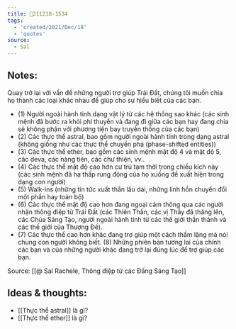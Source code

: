 ```yaml
---
title: 💬211218-1534
tags:
  - 'created/2021/Dec/18'
  - 'quotes'
source:
  - Sal
---
```


## Notes:
Quay trở lại với vấn đề những người trợ giúp Trái Đất, chúng tôi muốn chia họ thành các loại khác nhau để giúp cho sự hiểu biết của các bạn. 

- (1) Người ngoài hành tinh dạng vật lý từ các hệ thống sao khác (các sinh mệnh đã bước ra khỏi phi thuyền và đang đi giữa các bạn hay đang chia sẻ không phận với phương tiện bay truyền thống của các bạn)
- (2) Các thực thể astral, bao gồm người ngoài hành tinh trong dạng astral  (không giống như các thực thể chuyển pha (phase-shifted entities))
- (3) Các thực thể ether, bao gồm các sinh mệnh mật độ 4 và mật độ 5, các deva, các nàng tiên, các chư thiên, vv..  
- (4) Các thực thể mật độ cao hơn cư trú tạm thời trong chiều kích này (các sinh mệnh đã hạ thấp rung động của họ xuống để xuất hiện trong dạng con người)  
- (5) Walk-ins (những tín tức xuất thần lâu dài, những linh hồn chuyển đổi một phần hay toàn bộ)  
- (6) Các thực thể mật độ cao hơn đang ngoại cảm thông qua các người nhận thông điệp từ Trái Đất (các Thiên Thần, các vị Thầy đã thăng lên, các Chúa Sáng Tạo, người ngoài hành tinh từ các thế giới thần thánh và các thế giới của Thượng Đế).  
- (7) Các thực thể cao hơn khác đang trợ giúp một cách thầm lặng mà nói chung con người không biết.  (8) Những phiên bản tương lai của chính các bạn và của những người khác đang trở lại đúng lúc để trợ giúp các bạn.

Source: [[@ Sal Rachele, Thông điệp từ các Đấng Sáng Tạo]]

## Ideas & thoughts:
- [[Thực thể astral]] là gì?
- [[Thực thể ether]] là gì?